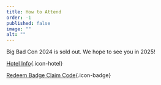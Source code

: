 ```yaml
---
title: How to Attend
order: -1
published: false
image: ""
alt: ""
---
```


Big Bad Con 2024 is sold out. We hope to see you in 2025!

[Hotel Info](https://www.bigbadcon.com/hotel/){.icon-hotel}

[Redeem Badge Claim Code](https://www.bigbadcon.com/badge-claim/){.icon-badge}

<!--Welcome to Big Bad Con:

**Big Bad Con is sold out!** *We hope to see you in 2024!*

[Hotel Info](https://www.bigbadcon.com/hotel/){.icon-hotel}

Sign up to attend Big Bad Con!

[Buy a Badge](/buy-a-badge){.icon-badge}

[Book a Room](https://www.hyatt.com/en-US/group-booking/SFOBU/G-BBC3){.icon-hotel}

[Hotel](/hotel){.icon-hotel}

[Exhibitors](/exhibitor-information){.icon-booth}

[Program](/images/03-new_bigbadcon_program_10-09.pdf){.icon-book}

[FAQ](/faq){.icon-faq}-->
